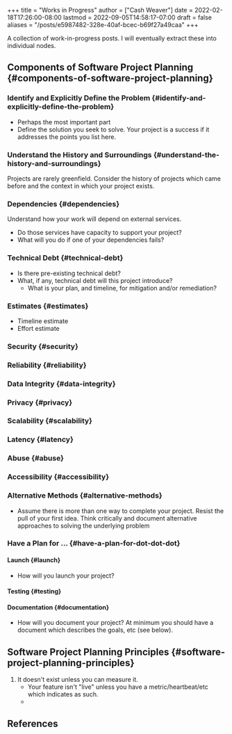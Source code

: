 +++
title = "Works in Progress"
author = ["Cash Weaver"]
date = 2022-02-18T17:26:00-08:00
lastmod = 2022-09-05T14:58:17-07:00
draft = false
aliases = "/posts/e5987482-328e-40af-bcec-b69f27a49caa"
+++

A collection of work-in-progress posts. I will eventually extract these into individual nodes.


## Components of Software Project Planning {#components-of-software-project-planning}


### Identify and Explicitly Define the Problem {#identify-and-explicitly-define-the-problem}

-   Perhaps the most important part
-   Define the solution you seek to solve. Your project is a success if it addresses the points you list here.


### Understand the History and Surroundings {#understand-the-history-and-surroundings}

Projects are rarely greenfield. Consider the history of projects which came before and the context in which your project exists.


### Dependencies {#dependencies}

Understand how your work will depend on external services.

-   Do those services have capacity to support your project?
-   What will you do if one of your dependencies fails?


### Technical Debt {#technical-debt}

-   Is there pre-existing technical debt?
-   What, if any, technical debt will this project introduce?
    -   What is your plan, and timeline, for mitigation and/or remediation?


### Estimates {#estimates}

-   Timeline estimate
-   Effort estimate


### Security {#security}


### Reliability {#reliability}


### Data Integrity {#data-integrity}


### Privacy {#privacy}


### Scalability {#scalability}


### Latency {#latency}


### Abuse {#abuse}


### Accessibility {#accessibility}


### Alternative Methods {#alternative-methods}

-   Assume there is more than one way to complete your project. Resist the pull of your first idea. Think critically and document alternative approaches to solving the underlying problem


### Have a Plan for ... {#have-a-plan-for-dot-dot-dot}


#### Launch {#launch}

-   How will you launch your project?


#### Testing {#testing}


#### Documentation {#documentation}

-   How will you document your project? At minimum you should have a document which describes the goals, etc (see below).


## Software Project Planning Principles {#software-project-planning-principles}

1.  It doesn't exist unless you can measure it.
    -   Your feature isn't "live" unless you have a metric/heartbeat/etc which indicates as such.
    -

## References

<style>.csl-entry{text-indent: -1.5em; margin-left: 1.5em;}</style><div class="csl-bib-body">
</div>
